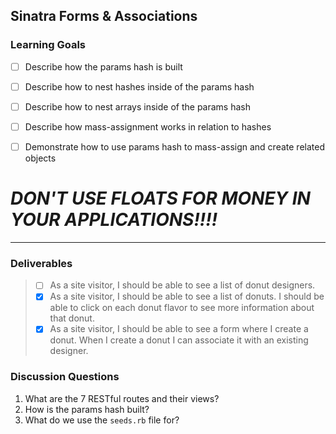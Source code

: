 ## Sinatra Forms & Associations

### Learning Goals

* [ ] Describe how the params hash is built
* [ ] Describe how to nest hashes inside of the params hash
* [ ] Describe how to nest arrays inside of the params hash
* [ ] Describe how mass-assignment works in relation to hashes
* [ ] Demonstrate how to use params hash to mass-assign and create related objects


# _**DON'T USE FLOATS FOR MONEY IN YOUR APPLICATIONS!!!!**_

---
### Deliverables


> * [ ] As a site visitor, I should be able to see a list of donut designers.  
> * [x] As a site visitor, I should be able to see a list of donuts. I should be able to click on each donut flavor to see more information about that donut.  
> * [x] As a site visitor, I should be able to see a form where I create a donut. When I create a donut I can associate it with an existing designer.

### Discussion Questions

1. What are the 7 RESTful routes and their views?
2. How is the params hash built?
3. What do we use the `seeds.rb` file for?
